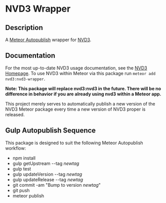 # NVD3 Wrapper

## Description
A [Meteor Autopublish](http://meteor.autopublish.com) 
wrapper for [NVD3](http://nvd3.org).

## Documentation
For the most up-to-date NVD3 usage documentation, see the
[NVD3 Homepage](http://nvd3.org).  To use NVD3 within
Meteor via this package run `meteor add nvd3:nvd3-wrapper`.

**Note: This package will replace nvd3:nvd3 in the future.  There will be no
difference in behavior if you are already using nvd3 within a Meteor app.**

This project merely serves to automatically publish a new version of the NVD3
Meteor package every time a new version of NVD3 proper is released.

## Gulp Autopublish Sequence
This package is designed to suit the following
Meteor Autopublish workflow:
* npm install
* gulp getUpstream --tag _newtag_
* gulp test
* gulp updateVersion --tag _newtag_
* gulp updateRelease --tag _newtag_
* git commit -am "Bump to version _newtag_"
* git push
* meteor publish

